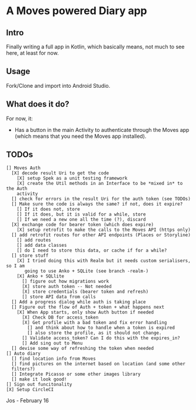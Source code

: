 # A Moves powered Diary app

## Intro
Finally writing a full app in Kotlin, which basically means, not much to see here,
at least for now.

## Usage
Fork/Clone and import into Android Studio.

## What does it do?
For now, it:

  - Has a button in the main Activity to authenticate through the Moves app
      (which means that you need the Moves app installed).

## TODOs

    [] Moves Auth
      [X] decode result Uri to get the code
        [X] setup Spek as a unit testing framework
        [X] create the Util methods in an Interface to be *mixed in* to the Auth
        activity
      [] check for errors in the result Uri for the auth token (see TODOs)
      [] Make sure the code is always the same? if not, does it expire?
        [] If it does not, store
        [] If it does, but it is valid for a while, store
        [] If we need a new one all the time (?), discard
      [X] exchange code for bearer token (which does expire)
        [X] setup retrofit to make the calls to the Moves API (https only)
      [] add retrofit routes for other API endpoints (Places or Storyline)
        [] add routes
        [] add data classes
        [] do I need to store this data, or cache if for a while?
      [] store stuff
        [X] I tried doing this with Realm but it needs custom serialisers, so I am
           going to use Anko + SQLite (see branch -realm-)
        [X] Anko + SQLlite
          [] figure out how migrations work
          [X] store auth token -- Not needed
          [X] store credentials (bearer token and refresh)
          [] store API data from calls
      [] Add a progress dialog while auth is taking place
      [] Figure out the flow of Auth + token + what happens next
        [X] When App starts, only show Auth button if needed
          [X] Check DB for access_token
          [X] Get profile with a bad token and fix error handling
            [] and think about how to handle when a token is expired
            [] also store the profile, as it should not change.
          [] Validate access_token? Can I do this with the expires_in?
          [] Add sing out to Menu
      [] devise some way of refreshing the token when needed
    [] Auto diary
      [] find location info from Moves
      [] find pictures on the internet based on location (and some other
      filters?)
      [] Integrate Picasso or some other images library
      [] make it look good!
    [] Sign out funcitonality
    [X] Setup CircleCI


Jos - February 16
